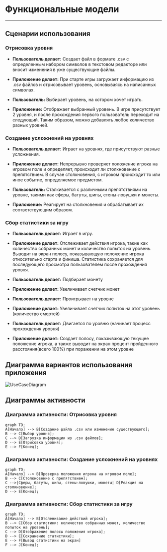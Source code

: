 # Функциональные модели
---

## Сценарии использования


### Отрисовка уровня


 - **Пользователь делает:** Создает файл в формате .csv с определенным набором символов в текстовом редакторе или вносит изменения в уже существующие файлы.

 - **Приложение делает:** При старте игры загружает информацию из .csv файлов и отрисовывает уровень, основываясь на написанных символах.

 - **Пользователь:** Выбирает уровень, на котором хочет играть.

 - **Приложение:** Отображает выбранный уровень. В игре присутствует 2 уровня, и после прохождения первого пользователь переходит на следующий. Таким образом, можно добавлять любое количество разных уровней.


### Создание усложнений на уровнях


 - **Пользователь делает:** Играет на уровнях, где присутствуют разные усложнения.

 - **Приложение делает:** Непрерывно проверяет положение игрока на игровом поле и определяет, происходит ли столкновение с препятствием. В случае столкновения, с игроком происходит то или иное событие, определяемое предметом.

 - **Пользователь:** Сталкивается с различными препятствиями на уровне, такими как сферы, батуты, шипы, стены-ловушки и монеты.

 - **Приложение:** Реагирует на столкновения и обрабатывает их соответствующим образом.


### Сбор статистики за игру


 - **Пользователь делает:** Играет в игру.

 - **Приложение делает:** Отслеживает действия игрока, такие как количество собранных монет и количество попыток на уровень. Выводит на экран полосу, показывающую положение игрока относительно старта и финиша. Статистика сохраняется для последующего просмотра пользователем после прохождения уровня.

 - **Пользователь делает:** Подбирает монету

 - **Приложение делает:** Увеличивает счетчик монет

 - **Пользователь делает:** Проигрывает на уровне

 - **Приложение делает:** Увеличивает счетчик попыток на этот уровень (количество смертей)

 - **Пользователь делает:** Двигается по уровню (начинает процесс прохождения уровня)

 - **Приложение делает:** Создает полосу, показывающую текущее положение игрока, а также выводит на экран процент пройденного расстояния(всего 100%) при поражении на этом уровне


## Диаграмма вариантов использования приложения
![UseCaseDiagram](https://github.com/antonsemykin/-rep/assets/159423366/8d9333ed-583b-4848-ab96-bd6afd2788b0)


## Диаграммы активности


### Диаграмма активности: Отрисовка уровня
```mermaid
graph TD;
A[Начало] --> B[Создание файла .csv или изменение существующего];
B --> C[Выбор уровня];
C --> D[Загрузка информации из .csv файлов];
D --> E[Отрисовка уровня];
E --> F[Конец];
```
    
### Диаграмма активности: Создание усложнений на уровнях
```mermaid
graph TD;
A[Начало] --> B[Проверка положения игрока на игровом поле];
B --> C[Столкновение с препятствием];
C -->|Сферы, батуты, шипы, стены-ловушки, монеты| D[Реакция на столкновение];
D --> E[Конец];
```
    
### Диаграмма активности: Сбор статистики за игру

```mermaid
graph TD;
A[Начало] --> B[Отслеживание действий игрока];
B --> C[Сбор статистики: количество собранных монет, количество попыток на уровень];
C --> D[Отображение полосы положения игрока];
D --> E[Сохранение статистики];
E --> F[Вывод статистики на экран]
F --> J[Конец];
```

